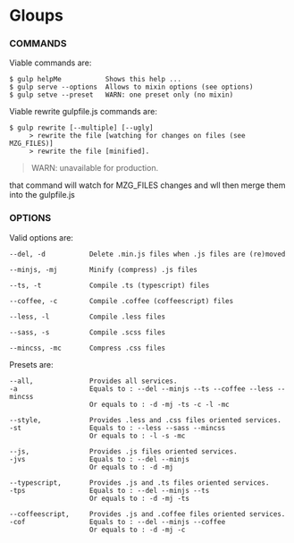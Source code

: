# Gloups
### COMMANDS
Viable commands are:

    $ gulp helpMe           Shows this help ...
    $ gulp serve --options  Allows to mixin options (see options)
    $ gulp setve --preset   WARN: one preset only (no mixin)

Viable rewrite gulpfile.js commands are:

    $ gulp rewrite [--multiple] [--ugly] 
         > rewrite the file [watching for changes on files (see MZG_FILES)]
         > rewrite the file [minified].

> WARN: unavailable for production.

that command will watch for MZG_FILES changes and wll then merge them into the gulpfile.js


### OPTIONS

Valid options are:

    --del, -d           Delete .min.js files when .js files are (re)moved

    --minjs, -mj        Minify (compress) .js files

    --ts, -t            Compile .ts (typescript) files

    --coffee, -c        Compile .coffee (coffeescript) files

    --less, -l          Compile .less files

    --sass, -s          Compile .scss files

    --mincss, -mc       Compress .css files


Presets are:

    --all,              Provides all services.
    -a                  Equals to : --del --minjs --ts --coffee --less --mincss
                        Or equals to : -d -mj -ts -c -l -mc

    --style,            Provides .less and .css files oriented services.
    -st                 Equals to : --less --sass --mincss
                        Or equals to : -l -s -mc

    --js,               Provides .js files oriented services.
    -jvs                Equals to : --del --minjs
                        Or equals to : -d -mj

    --typescript,       Provides .js and .ts files oriented services.
    -tps                Equals to : --del --minjs --ts
                        Or equals to : -d -mj -ts

    --coffeescript,     Provides .js and .coffee files oriented services.
    -cof                Equals to : --del --minjs --coffee
                        Or equals to : -d -mj -c

